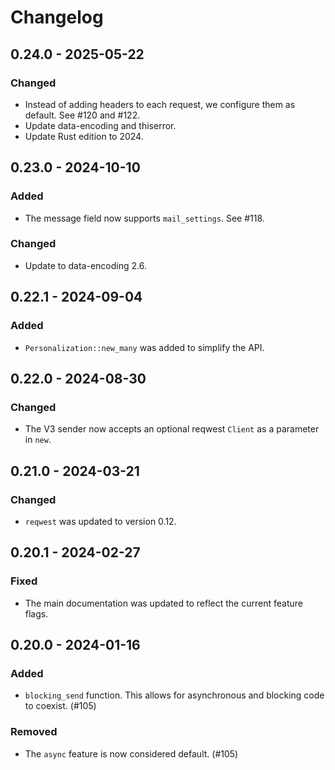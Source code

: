 # Changelog

## 0.24.0 - 2025-05-22

### Changed

- Instead of adding headers to each request, we configure them as default. See #120 and #122.
- Update data-encoding and thiserror.
- Update Rust edition to 2024.

## 0.23.0 - 2024-10-10

### Added

- The message field now supports `mail_settings`. See #118.

### Changed

- Update to data-encoding 2.6.

## 0.22.1 - 2024-09-04

### Added

- `Personalization::new_many` was added to simplify the API.

## 0.22.0 - 2024-08-30

### Changed

- The V3 sender now accepts an optional reqwest `Client` as a parameter in `new`.

## 0.21.0 - 2024-03-21

### Changed

- `reqwest` was updated to version 0.12.

## 0.20.1 - 2024-02-27

### Fixed

- The main documentation was updated to reflect the current feature flags.

## 0.20.0 - 2024-01-16

### Added

- `blocking_send` function. This allows for asynchronous and blocking code to coexist. (#105)

### Removed

- The `async` feature is now considered default. (#105)
